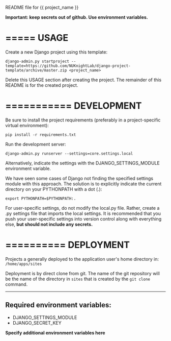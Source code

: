 README file for {{ project_name }}

**Important: keep secrets out of github. Use environment variables.**

=====
USAGE
=====
Create a new Django project using this template:

    django-admin.py startproject --template=https://github.com/NUKnightLab/django-project-template/archive/master.zip <project_name>

Delete this USAGE section after creating the project. The remainder of this
README is for the created project.

===========
DEVELOPMENT
===========

Be sure to install the project requirements (preferably in a project-specific
virtual environment):

    pip install -r requirements.txt

Run the development server:

    django-admin.py runserver --settings=core.settings.local

Alternatively, indicate the settings with the DJANGO_SETTINGS_MODULE
environment variable.

We have seen some cases of Django not finding the specified settings module
with this approach. The solution is to explicitly indicate the current
directory on your PYTHONPATH with a dot (.):

    export PYTHONPATH=$PYTHONPATH:.

For user-specific settings, do not modify the local.py file. Rather, create
a <username>.py settings file that imports the local settings. It is
recommended that you push your user-specific settings into version control
along with everything else, **but should not include any secrets.**

==========
DEPLOYMENT
==========

Projects a generally deployed to the application user's home directory in: ``/home/apps/sites``

Deployment is by direct clone from git. The name of the git repository
will be the name of the directory in ``sites`` that is created by the
``git clone`` command.

-------------------------------
Required environment variables:
-------------------------------
- DJANGO_SETTINGS_MODULE
- DJANGO_SECRET_KEY

**Specify additional environment variables here**

